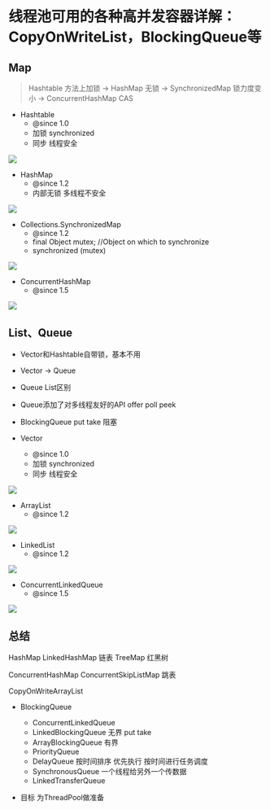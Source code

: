# 线程池可用的各种高并发容器详解：CopyOnWriteList，BlockingQueue等

## Map

>Hashtable 方法上加锁 -> HashMap 无锁 -> SynchronizedMap 锁力度变小 -> ConcurrentHashMap CAS

- Hashtable
  - @since 1.0
  - 加锁 synchronized
  - 同步 线程安全

![](./img/Hashtable.png)

- HashMap
  - @since 1.2
  - 内部无锁 多线程不安全

![](./img/HashMap.png)

- Collections.SynchronizedMap
  - @since 1.2
  - final Object mutex; //Object on which to synchronize
  - synchronized (mutex)

![](./img/SynchronizedMap.png)

- ConcurrentHashMap
  - @since 1.5

![](./img/ConcurrentHashMap.png)


## List、Queue

- Vector和Hashtable自带锁，基本不用
- Vector -> Queue 
- Queue List区别
- Queue添加了对多线程友好的API offer poll peek
- BlockingQueue put take 阻塞


- Vector 
  - @since 1.0
  - 加锁 synchronized
  - 同步 线程安全

![](./img/Vector.png)

- ArrayList
  -  @since 1.2

![](./img/ArrayList.png)

- LinkedList
  -  @since 1.2

![](./img/LinkedList.png)

- ConcurrentLinkedQueue
  - @since 1.5

![](./img/ConcurrentLinkedQueue.png)


## 总结
 
HashMap
LinkedHashMap 链表
TreeMap 红黑树

ConcurrentHashMap
ConcurrentSkipListMap 跳表

CopyOnWriteArrayList


- BlockingQueue
  - ConcurrentLinkedQueue
  - LinkedBlockingQueue 无界 put take
  - ArrayBlockingQueue 有界
  - PriorityQueue
  - DelayQueue 按时间排序 优先执行  按时间进行任务调度
  - SynchronousQueue 一个线程给另外一个传数据
  - LinkedTransferQueue 

- 目标 为ThreadPool做准备


